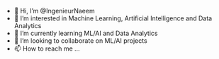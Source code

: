 - 👋 Hi, I’m @IngenieurNaeem
- 👀 I’m interested in Machine Learning, Artificial Intelligence and Data Analytics 
- 🌱 I’m currently learning ML/AI and Data Analytics
- 💞️ I’m looking to collaborate on ML/AI projects
- 📫 How to reach me ...

<!---
IngenieurNaeem/IngenieurNaeem is a ✨ special ✨ repository because its `README.md` (this file) appears on your GitHub profile.
You can click the Preview link to take a look at your changes.
--->
